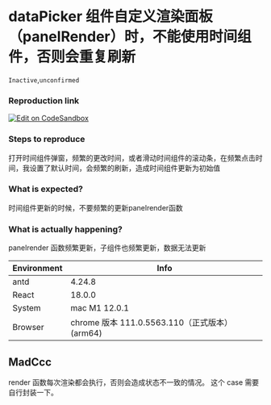 # dataPicker 组件自定义渲染面板（panelRender）时，不能使用时间组件，否则会重复刷新

`Inactive`,`unconfirmed`

### Reproduction link

[![Edit on CodeSandbox](https://codesandbox.io/static/img/play-codesandbox.svg)](https://codesandbox.io/s/antd-reproduction-template-forked-eqc6hh)

### Steps to reproduce

打开时间组件弹窗，频繁的更改时间，或者滑动时间组件的滚动条，在频繁点击时间，我设置了默认时间，会频繁的刷新，造成时间组件更新为初始值

### What is expected?

时间组件更新的时候，不要频繁的更新panelrender函数

### What is actually happening?

panelrender 函数频繁更新，子组件也频繁更新，数据无法更新

| Environment | Info                                           |
| ----------- | ---------------------------------------------- |
| antd        | 4.24.8                                         |
| React       | 18.0.0                                         |
| System      | mac M1 12.0.1                                  |
| Browser     | chrome 版本 111.0.5563.110（正式版本） (arm64) |

<!-- generated by ant-design-issue-helper. DO NOT REMOVE -->

## MadCcc

render 函数每次渲染都会执行，否则会造成状态不一致的情况。
这个 case 需要自行封装一下。
